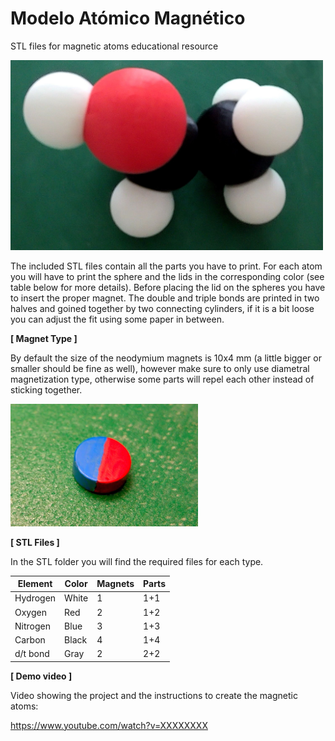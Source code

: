 # Modelo Atómico Magnético
STL files for magnetic atoms educational resource

<img src="img/AtomicModel.jpg" width="500">

The included STL files contain all the parts you have to print.
For each atom you will have to print the sphere and the lids in the corresponding color (see table below for more details).
Before placing the lid on the spheres you have to insert the proper magnet.
The double and triple bonds are printed in two halves and goined together by two connecting cylinders, if it is a bit loose you can adjust the fit using some paper in between.

**[ Magnet Type ]**

By default the size of the neodymium magnets is 10x4 mm (a little bigger or smaller should be fine as well), however make sure to only use diametral magnetization type, otherwise some parts will repel each other instead of sticking together.

<img src="img/DiametralMagnet.jpg" width="300">

**[ STL Files ]**

In the STL folder you will find the required files for each type.

| Element  | Color | Magnets | Parts |
| -------- | ----- | ------- | ----- |
| Hydrogen | White | 1       | 1+1   |
| Oxygen   | Red   | 2       | 1+2   |
| Nitrogen | Blue  | 3       | 1+3   |
| Carbon   | Black | 4       | 1+4   |
| d/t bond | Gray  | 2       | 2+2   |


**[ Demo video ]**

Video showing the project and the instructions to create the magnetic atoms:

https://www.youtube.com/watch?v=XXXXXXXX
